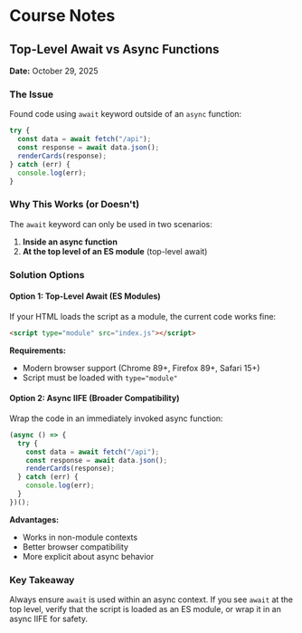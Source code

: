 # Course Notes

## Top-Level Await vs Async Functions

**Date:** October 29, 2025

### The Issue
Found code using `await` keyword outside of an `async` function:

```javascript
try {
  const data = await fetch("/api");
  const response = await data.json();
  renderCards(response);
} catch (err) {
  console.log(err);
}
```

### Why This Works (or Doesn't)

The `await` keyword can only be used in two scenarios:

1. **Inside an async function**
2. **At the top level of an ES module** (top-level await)

### Solution Options

#### Option 1: Top-Level Await (ES Modules)
If your HTML loads the script as a module, the current code works fine:

```html
<script type="module" src="index.js"></script>
```

**Requirements:**
- Modern browser support (Chrome 89+, Firefox 89+, Safari 15+)
- Script must be loaded with `type="module"`

#### Option 2: Async IIFE (Broader Compatibility)
Wrap the code in an immediately invoked async function:

```javascript
(async () => {
  try {
    const data = await fetch("/api");
    const response = await data.json();
    renderCards(response);
  } catch (err) {
    console.log(err);
  }
})();
```

**Advantages:**
- Works in non-module contexts
- Better browser compatibility
- More explicit about async behavior

### Key Takeaway
Always ensure `await` is used within an async context. If you see `await` at the top level, verify that the script is loaded as an ES module, or wrap it in an async IIFE for safety.
